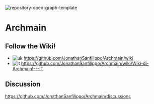 ![repository-open-graph-template](https://user-images.githubusercontent.com/103053714/182978061-67c743fe-c4a8-4e90-b91c-7d0a0c719000.png)


# Archmain

## Follow the Wiki! 

- ![uk](https://user-images.githubusercontent.com/103053714/182963818-3e9b0409-e0f0-485e-9af1-eb4b4f9d6977.png) https://github.com/JonathanSanfilippo/Archmain/wiki 
- ![it](https://user-images.githubusercontent.com/103053714/182963702-b1172c8e-9345-4b4a-b6ea-7e4550fe51ac.png) https://github.com/JonathanSanfilippo/Archmain/wiki/Wiki-di-Archmain!---IT

## Discussion

https://github.com/JonathanSanfilippo/Archmain/discussions





